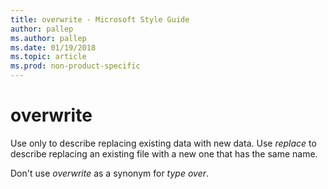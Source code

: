 ```yaml
---
title: overwrite - Microsoft Style Guide
author: pallep
ms.author: pallep
ms.date: 01/19/2018
ms.topic: article
ms.prod: non-product-specific
---
```


# overwrite

Use only to describe replacing existing data with new data. Use *replace* to describe replacing an existing file with a new one that has the same name.

Don't use *overwrite* as a synonym for *type over*.
